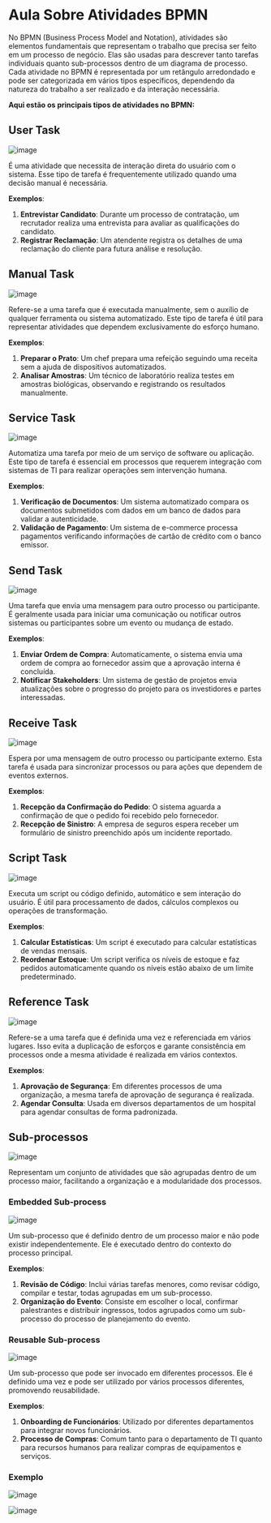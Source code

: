 # Aula Sobre Atividades BPMN

No BPMN (Business Process Model and Notation), atividades são elementos fundamentais que representam o trabalho que precisa ser feito em um processo de negócio. 
Elas são usadas para descrever tanto tarefas individuais quanto sub-processos dentro de um diagrama de processo. Cada atividade no BPMN é representada por um 
retângulo arredondado e pode ser categorizada em vários tipos específicos, dependendo da natureza do trabalho a ser realizado e da interação necessária. 

**Aqui estão os principais tipos de atividades no BPMN:**

## User Task

![image](https://github.com/user-attachments/assets/57d5575c-fa8b-4405-b77b-eb8f67e36e9c)

É uma atividade que necessita de interação direta do usuário com o sistema. Esse tipo de tarefa é frequentemente utilizado quando uma decisão manual é necessária.

**Exemplos**:
1. **Entrevistar Candidato**: Durante um processo de contratação, um recrutador realiza uma entrevista para avaliar as qualificações do candidato.
2. **Registrar Reclamação**: Um atendente registra os detalhes de uma reclamação do cliente para futura análise e resolução.

## Manual Task

![image](https://github.com/user-attachments/assets/c2e4ba25-22ae-4f89-a09c-0dab3e8f44d7)

Refere-se a uma tarefa que é executada manualmente, sem o auxílio de qualquer ferramenta ou sistema automatizado. Este tipo de tarefa é útil para representar atividades que dependem exclusivamente do esforço humano.

**Exemplos**:
1. **Preparar o Prato**: Um chef prepara uma refeição seguindo uma receita sem a ajuda de dispositivos automatizados.
2. **Analisar Amostras**: Um técnico de laboratório realiza testes em amostras biológicas, observando e registrando os resultados manualmente.

## Service Task

![image](https://github.com/user-attachments/assets/883c1e9c-c93c-434c-b19f-a1bd8b7a08ec)

Automatiza uma tarefa por meio de um serviço de software ou aplicação. Este tipo de tarefa é essencial em processos que requerem integração com sistemas de TI para realizar operações sem intervenção humana.

**Exemplos**:
1. **Verificação de Documentos**: Um sistema automatizado compara os documentos submetidos com dados em um banco de dados para validar a autenticidade.
2. **Validação de Pagamento**: Um sistema de e-commerce processa pagamentos verificando informações de cartão de crédito com o banco emissor.

## Send Task

![image](https://github.com/user-attachments/assets/4dcf7218-2c6d-4ce1-8b96-af2e86e5096c)

Uma tarefa que envia uma mensagem para outro processo ou participante. É geralmente usada para iniciar uma comunicação ou notificar outros sistemas ou participantes sobre um evento ou mudança de estado.

**Exemplos**:
1. **Enviar Ordem de Compra**: Automaticamente, o sistema envia uma ordem de compra ao fornecedor assim que a aprovação interna é concluída.
2. **Notificar Stakeholders**: Um sistema de gestão de projetos envia atualizações sobre o progresso do projeto para os investidores e partes interessadas.

## Receive Task

![image](https://github.com/user-attachments/assets/5949c45a-6c24-4b2a-94e2-5597d223b20b)


Espera por uma mensagem de outro processo ou participante externo. Esta tarefa é usada para sincronizar processos ou para ações que dependem de eventos externos.

**Exemplos**:
1. **Recepção da Confirmação do Pedido**: O sistema aguarda a confirmação de que o pedido foi recebido pelo fornecedor.
2. **Recepção de Sinistro**: A empresa de seguros espera receber um formulário de sinistro preenchido após um incidente reportado.

## Script Task

![image](https://github.com/user-attachments/assets/a763e468-b336-4d50-8d5c-10b09c78b963)


Executa um script ou código definido, automático e sem interação do usuário. É útil para processamento de dados, cálculos complexos ou operações de transformação.

**Exemplos**:
1. **Calcular Estatísticas**: Um script é executado para calcular estatísticas de vendas mensais.
2. **Reordenar Estoque**: Um script verifica os níveis de estoque e faz pedidos automaticamente quando os níveis estão abaixo de um limite predeterminado.

## Reference Task

![image](https://github.com/user-attachments/assets/1deec28c-e012-472a-9530-2c90ff4e562d)

Refere-se a uma tarefa que é definida uma vez e referenciada em vários lugares. Isso evita a duplicação de esforços e garante consistência em processos onde a mesma atividade é realizada em vários contextos.

**Exemplos**:
1. **Aprovação de Segurança**: Em diferentes processos de uma organização, a mesma tarefa de aprovação de segurança é realizada.
2. **Agendar Consulta**: Usada em diversos departamentos de um hospital para agendar consultas de forma padronizada.

## Sub-processos

![image](https://github.com/user-attachments/assets/0666f408-5338-466c-904d-93d5ff85dcaa)


Representam um conjunto de atividades que são agrupadas dentro de um processo maior, facilitando a organização e a modularidade dos processos.

### Embedded Sub-process

![image](https://github.com/user-attachments/assets/8dafe6d5-bec5-46d9-acc1-76922fba21f3)


Um sub-processo que é definido dentro de um processo maior e não pode existir independentemente. Ele é executado dentro do contexto do processo principal.

**Exemplos**:
1. **Revisão de Código**: Inclui várias tarefas menores, como revisar código, compilar e testar, todas agrupadas em um sub-processo.
2. **Organização do Evento**: Consiste em escolher o local, confirmar palestrantes e distribuir ingressos, todos agrupados como um sub-processo do processo de planejamento do evento.

### Reusable Sub-process

![image](https://github.com/user-attachments/assets/e3f1885a-b980-4c7d-b328-6a9a4a9ff898)


Um sub-processo que pode ser invocado em diferentes processos. Ele é definido uma vez e pode ser utilizado por vários processos diferentes, promovendo reusabilidade.

**Exemplos**:
1. **Onboarding de Funcionários**: Utilizado por diferentes departamentos para integrar novos funcionários.
2. **Processo de Compras**: Comum tanto para o departamento de TI quanto para recursos humanos para realizar compras de equipamentos e serviços.


### Exemplo

![image](https://github.com/user-attachments/assets/cacf162a-f3a8-436d-9fa3-5df4b975ff05)


![image](https://github.com/user-attachments/assets/32a5ee4b-76ca-4b23-b9be-e303e1cea9fe)


